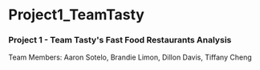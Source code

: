 # Project1_TeamTasty
### Project 1 - Team Tasty's Fast Food Restaurants Analysis

Team Members: Aaron Sotelo, Brandie Limon, Dillon Davis, Tiffany Cheng
